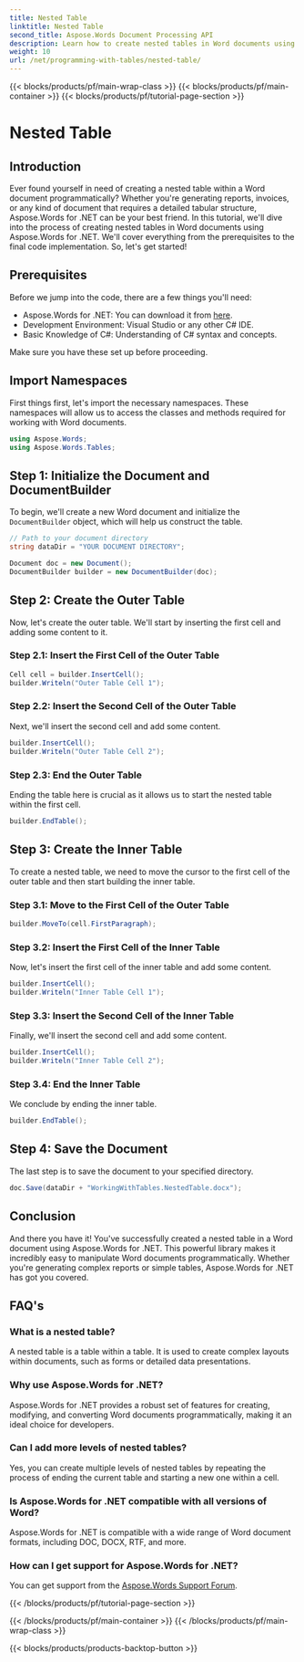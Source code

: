 ```yaml
---
title: Nested Table
linktitle: Nested Table
second_title: Aspose.Words Document Processing API
description: Learn how to create nested tables in Word documents using Aspose.Words for .NET with our guide. Perfect for generating complex document layouts programmatically.
weight: 10
url: /net/programming-with-tables/nested-table/
---
```


{{< blocks/products/pf/main-wrap-class >}}
{{< blocks/products/pf/main-container >}}
{{< blocks/products/pf/tutorial-page-section >}}

# Nested Table

## Introduction

Ever found yourself in need of creating a nested table within a Word document programmatically? Whether you're generating reports, invoices, or any kind of document that requires a detailed tabular structure, Aspose.Words for .NET can be your best friend. In this tutorial, we'll dive into the process of creating nested tables in Word documents using Aspose.Words for .NET. We'll cover everything from the prerequisites to the final code implementation. So, let's get started!

## Prerequisites

Before we jump into the code, there are a few things you'll need:

- Aspose.Words for .NET: You can download it from [here](https://releases.aspose.com/words/net/).
- Development Environment: Visual Studio or any other C# IDE.
- Basic Knowledge of C#: Understanding of C# syntax and concepts.

Make sure you have these set up before proceeding.

## Import Namespaces

First things first, let's import the necessary namespaces. These namespaces will allow us to access the classes and methods required for working with Word documents.

```csharp
using Aspose.Words;
using Aspose.Words.Tables;
```

## Step 1: Initialize the Document and DocumentBuilder

To begin, we'll create a new Word document and initialize the `DocumentBuilder` object, which will help us construct the table.

```csharp
// Path to your document directory
string dataDir = "YOUR DOCUMENT DIRECTORY";

Document doc = new Document();
DocumentBuilder builder = new DocumentBuilder(doc);
```

## Step 2: Create the Outer Table

Now, let's create the outer table. We'll start by inserting the first cell and adding some content to it.

### Step 2.1: Insert the First Cell of the Outer Table

```csharp
Cell cell = builder.InsertCell();
builder.Writeln("Outer Table Cell 1");
```

### Step 2.2: Insert the Second Cell of the Outer Table

Next, we'll insert the second cell and add some content.

```csharp
builder.InsertCell();
builder.Writeln("Outer Table Cell 2");
```

### Step 2.3: End the Outer Table

Ending the table here is crucial as it allows us to start the nested table within the first cell.

```csharp
builder.EndTable();
```

## Step 3: Create the Inner Table

To create a nested table, we need to move the cursor to the first cell of the outer table and then start building the inner table.

### Step 3.1: Move to the First Cell of the Outer Table

```csharp
builder.MoveTo(cell.FirstParagraph);
```

### Step 3.2: Insert the First Cell of the Inner Table

Now, let's insert the first cell of the inner table and add some content.

```csharp
builder.InsertCell();
builder.Writeln("Inner Table Cell 1");
```

### Step 3.3: Insert the Second Cell of the Inner Table

Finally, we'll insert the second cell and add some content.

```csharp
builder.InsertCell();
builder.Writeln("Inner Table Cell 2");
```

### Step 3.4: End the Inner Table

We conclude by ending the inner table.

```csharp
builder.EndTable();
```

## Step 4: Save the Document

The last step is to save the document to your specified directory.

```csharp
doc.Save(dataDir + "WorkingWithTables.NestedTable.docx");
```

## Conclusion

And there you have it! You've successfully created a nested table in a Word document using Aspose.Words for .NET. This powerful library makes it incredibly easy to manipulate Word documents programmatically. Whether you're generating complex reports or simple tables, Aspose.Words for .NET has got you covered.

## FAQ's

### What is a nested table?

A nested table is a table within a table. It is used to create complex layouts within documents, such as forms or detailed data presentations.

### Why use Aspose.Words for .NET?

Aspose.Words for .NET provides a robust set of features for creating, modifying, and converting Word documents programmatically, making it an ideal choice for developers.

### Can I add more levels of nested tables?

Yes, you can create multiple levels of nested tables by repeating the process of ending the current table and starting a new one within a cell.

### Is Aspose.Words for .NET compatible with all versions of Word?

Aspose.Words for .NET is compatible with a wide range of Word document formats, including DOC, DOCX, RTF, and more.

### How can I get support for Aspose.Words for .NET?

You can get support from the [Aspose.Words Support Forum](https://forum.aspose.com/c/words/8).

{{< /blocks/products/pf/tutorial-page-section >}}

{{< /blocks/products/pf/main-container >}}
{{< /blocks/products/pf/main-wrap-class >}}

{{< blocks/products/products-backtop-button >}}
